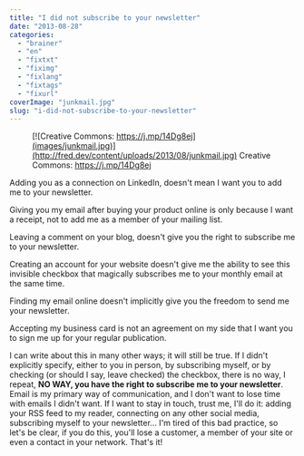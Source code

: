 ```yaml
---
title: "I did not subscribe to your newsletter"
date: "2013-08-28"
categories: 
  - "brainer"
  - "en"
  - "fixtxt"
  - "fiximg"
  - "fixlang"
  - "fixtags"
  - "fixurl"
coverImage: "junkmail.jpg"
slug: "i-did-not-subscribe-to-your-newsletter"
---
```


<figure>

[](http://fred.dev/content/uploads/2013/08/junkmail.jpg)

<figcaption>

[![Creative Commons: https://j.mp/14Dg8ej](images/junkmail.jpg)](http://fred.dev/content/uploads/2013/08/junkmail.jpg) Creative Commons: https://j.mp/14Dg8ej

</figcaption>

</figure>

Adding you as a connection on LinkedIn, doesn't mean I want you to add me to your newsletter.

Giving you my email after buying your product online is only because I want a receipt, not to add me as a member of your mailing list.

Leaving a comment on your blog, doesn't give you the right to subscribe me to your newsletter.

Creating an account for your website doesn't give me the ability to see this invisible checkbox that magically subscribes me to your monthly email at the same time.

Finding my email online doesn't implicitly give you the freedom to send me your newsletter.

Accepting my business card is not an agreement on my side that I want you to sign me up for your regular publication.

I can write about this in many other ways; it will still be true. If I didn't explicitly specify, either to you in person, by subscribing myself, or by checking (or should I say, leave checked) the checkbox, there is no way, I repeat, **NO WAY, you have the right to subscribe me to your newsletter**. Email is my primary way of communication, and I don't want to lose time with emails I didn't want. If I want to stay in touch, trust me, I'll do it: adding your RSS feed to my reader, connecting on any other social media, subscribing myself to your newsletter... I'm tired of this bad practice, so let's be clear, if you do this, you'll lose a customer, a member of your site or even a contact in your network. That's it!
